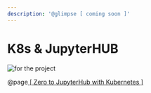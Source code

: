 ```yaml
---
description: '@glimpse [ coming soon ]'
---
```


# K8s & JupyterHUB

![for the project](https://zero-to-jupyterhub.readthedocs.io/en/latest/\_static/logo.png)

@page[ \[ Zero to JupyterHub with Kubernetes \]](https://zero-to-jupyterhub.readthedocs.io/en/latest/index.html)
